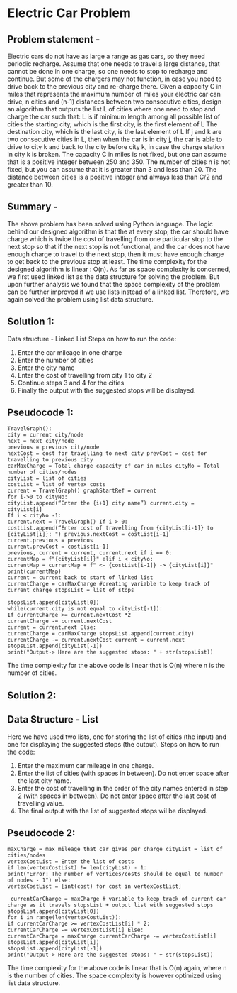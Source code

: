 # Electric Car Problem
## Problem statement -
Electric cars do not have as large a range as gas cars, so they need periodic recharge. Assume that one needs to travel a large distance, that cannot be done in one charge, so one needs to stop to recharge and continue. But some of the chargers may not function, in case you need to drive back to the previous city and re-charge there. Given a capacity C in miles that represents the maximum number of miles your electric car can drive, n cities and (n-1) distances between two consecutive cities, design an algorithm that outputs the list L of cities where one need to stop and charge the car such that:
L is if minimum length among all possible list of cities
the starting city, which is the first city, is the first element of L
The destination city, which is the last city, is the last element of L
If j and k are two consecutive cities in L, then when the car is in city j, the car is able to drive to city k and back to the city before city k, in case the charge station in city k is broken.
The capacity C in miles is not fixed, but one can assume that is a positive integer between 250 and 350. The number of cities n is not fixed, but you can assume that it is greater than 3 and less than 20. The distance between cities is a positive integer and always less than C/2 and greater than 10.

## Summary -
The above problem has been solved using Python language. The logic behind our designed algorithm is that the at every stop, the car should have charge which is twice the cost of travelling from one particular stop to the next stop so that if the next stop is not functional, and the car does not have enough charge to travel to the next stop, then it must have enough charge to get back to the previous stop at least. The time complexity for the designed algorithm is linear : O(n). As far as space complexity is concerned, we first used linked list as the data structure for solving the problem. But upon further analysis we found that the space complexity of the problem can be further improved if we use lists instead of a linked list. Therefore, we again solved the problem using list data structure.

## Solution 1:
Data structure - Linked List
Steps on how to run the code:
1. Enter the car mileage in one charge
2. Enter the number of cities
3. Enter the city name
4. Enter the cost of travelling from city 1 to city 2
5. Continue steps 3 and 4 for the cities
6. Finally the output with the suggested stops will be displayed.

## Pseudocode 1:
```
TravelGraph():
city = current city/node
next = next city/node
previous = previous city/node
nextCost = cost for travelling to next city prevCost = cost for travelling to previous city
carMaxCharge = Total charge capacity of car in miles cityNo = Total number of cities/nodes
cityList = list of cities
costList = list of vertex costs
current = TravelGraph() graphStartRef = current
for i->0 to cityNo:
cityList.append(“Enter the {i+1} city name”) current.city = cityList[i]
If i < cityNo -1:
current.next = TravelGraph() If i > 0:
costList.append(“Enter cost of travelling from {cityList[i-1]} to {cityList[i]}: ") previous.nextCost = costList[i-1]
current.previous = previous
current.prevCost = costList[i-1]
previous, current = current, current.next if i == 0:
currentMap = f"{cityList[i]}" elif i < cityNo:
currentMap = currentMap + f" <- {costList[i-1]} -> {cityList[i]}" print(currentMap)
current = current back to start of linked list
currentCharge = carMaxCharge #creating variable to keep track of current charge stopsList = list of stops

stopsList.append(cityList[0])
while(current.city is not equal to cityList[-1]):
If currentCharge >= current.nextCost *2
currentCharge -= current.nextCost
current = current.next Else:
currentCharge = carMaxCharge stopsList.append(current.city) currentCharge -= current.nextCost current = current.next
stopsList.append(cityList[-1])
print("Output-> Here are the suggested stops: " + str(stopsList))
```
The time complexity for the above code is linear that is O(n) where n is the number of cities.
 
## Solution 2:
## Data Structure - List
Here we have used two lists, one for storing the list of cities (the input) and one for displaying the suggested stops (the output).
Steps on how to run the code:
1. Enter the maximum car mileage in one charge.
2. Enter the list of cities (with spaces in between). Do not enter space after the last city
name.
3. Enter the cost of travelling in the order of the city names entered in step 2 (with spaces
in between). Do not enter space after the last cost of travelling value.
4. The final output with the list of suggested stops wil be displayed.
## Pseudocode 2:
```
maxCharge = max mileage that car gives per charge cityList = list of cities/nodes
vertexCostList = Enter the list of costs
if len(vertexCostList) != len(cityList) - 1:
print("Error: The number of vertices/costs should be equal to number of nodes - 1") else:
vertexCostList = [int(cost) for cost in vertexCostList]
 
 currentCarCharge = maxCharge # variable to keep track of current car charge as it travels stopsList + output list with suggested stops
stopsList.append(cityList[0])
for i in range(len(vertexCostList)):
if currentCarCharge >= vertexCostList[i] * 2:
currentCarCharge -= vertexCostList[i] Else:
currentCarCharge = maxCharge currentCarCharge -= vertexCostList[i] stopsList.append(cityList[i])
stopsList.append(cityList[-1])
print("Output-> Here are the suggested stops: " + str(stopsList))
```
The time complexity for the above code is linear that is O(n) again, where n is the number of cities.
The space complexity is however optimized using list data structure.


  
